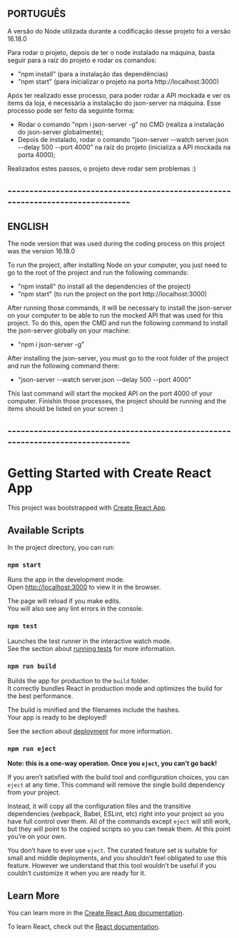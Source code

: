 ## PORTUGUÊS
A versão do Node utilizada durante a codificação desse projeto foi a versão 16.18.0

Para rodar o projeto, depois de ter o node instalado na máquina, basta seguir para a raíz do projeto e rodar os comandos:
  - "npm install" (para a instalação das dependências)
  - "npm start" (para inicializar o projeto na porta http://localhost:3000)
 
 Após ter realizado esse processo, para poder rodar a API mockada e ver os items da loja, é necessária a instalação
 do json-server na máquina. Esse processo pode ser feito da seguinte forma:
  - Rodar o comando "npm i json-server -g" no CMD (realiza a instalação do json-server globalmente);
  - Depois de instalado, rodar o comando "json-server --watch server.json --delay 500 --port 4000" na raíz do projeto (inicializa a API mockada na porta 4000);

Realizados estes passos, o projeto deve rodar sem problemas :)

## -------------------------------------------------------------------------------
## ENGLISH

The node version that was used during the coding process on this project was the version 16.18.0

To run the project, after installing Node on your computer, you just need to go to the root of the project and run the following commands:
  - "npm install" (to install all the dependencies of the project)
  - "npm start" (to run the project on the port http://localhost:3000)

After running those commands, it will be necessary to install the json-server on your computer to be able to run the mocked API that was used for this project.
To do this, open the CMD and run the following command to install the json-server globally on your machine:
  - "npm i json-server -g"

After installing the json-server, you must go to the root folder of the project and run the following command there:
  - "json-server --watch server.json --delay 500 --port 4000"

This last command will start the mocked API on the port 4000 of your computer. Finishin those processes, the project should be running
and the items should be listed on your screen :)

## -------------------------------------------------------------------------------

# Getting Started with Create React App

This project was bootstrapped with [Create React App](https://github.com/facebook/create-react-app).

## Available Scripts

In the project directory, you can run:

### `npm start`

Runs the app in the development mode.\
Open [http://localhost:3000](http://localhost:3000) to view it in the browser.

The page will reload if you make edits.\
You will also see any lint errors in the console.

### `npm test`

Launches the test runner in the interactive watch mode.\
See the section about [running tests](https://facebook.github.io/create-react-app/docs/running-tests) for more information.

### `npm run build`

Builds the app for production to the `build` folder.\
It correctly bundles React in production mode and optimizes the build for the best performance.

The build is minified and the filenames include the hashes.\
Your app is ready to be deployed!

See the section about [deployment](https://facebook.github.io/create-react-app/docs/deployment) for more information.

### `npm run eject`

**Note: this is a one-way operation. Once you `eject`, you can’t go back!**

If you aren’t satisfied with the build tool and configuration choices, you can `eject` at any time. This command will remove the single build dependency from your project.

Instead, it will copy all the configuration files and the transitive dependencies (webpack, Babel, ESLint, etc) right into your project so you have full control over them. All of the commands except `eject` will still work, but they will point to the copied scripts so you can tweak them. At this point you’re on your own.

You don’t have to ever use `eject`. The curated feature set is suitable for small and middle deployments, and you shouldn’t feel obligated to use this feature. However we understand that this tool wouldn’t be useful if you couldn’t customize it when you are ready for it.

## Learn More

You can learn more in the [Create React App documentation](https://facebook.github.io/create-react-app/docs/getting-started).

To learn React, check out the [React documentation](https://reactjs.org/).
